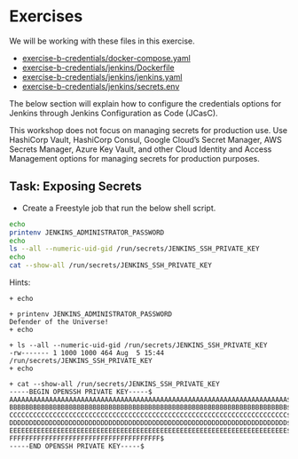 # Exercises

We will be working with these files in this exercise.

- [exercise-b-credentials/docker-compose.yaml](exercise-b-credentials/docker-compose.yaml)
- [exercise-b-credentials/jenkins/Dockerfile](exercise-a-credentials/jenkins/Dockerfile)
- [exercise-b-credentials/jenkins/jenkins.yaml](exercise-b-credentials/jenkins/jenkins.yaml)
- [exercise-b-credentials/jenkins/secrets.env](exercise-b-credentials/jenkins/secrets.env)

The below section will explain how to configure the credentials options for Jenkins through Jenkins Configuration as Code (JCasC).

This workshop does not focus on managing secrets for production use. Use HashiCorp Vault, HashiCorp Consul, Google Cloud’s Secret Manager, AWS Secrets Manager, Azure Key Vault, and other Cloud Identity and Access Management options for managing secrets for production purposes.

## Task: Exposing Secrets

- Create a Freestyle job that run the below shell script.

```bash
echo
printenv JENKINS_ADMINISTRATOR_PASSWORD
echo
ls --all --numeric-uid-gid /run/secrets/JENKINS_SSH_PRIVATE_KEY
echo
cat --show-all /run/secrets/JENKINS_SSH_PRIVATE_KEY
```

Hints:

```text
+ echo

+ printenv JENKINS_ADMINISTRATOR_PASSWORD
Defender of the Universe!
+ echo

+ ls --all --numeric-uid-gid /run/secrets/JENKINS_SSH_PRIVATE_KEY
-rw------- 1 1000 1000 464 Aug  5 15:44 /run/secrets/JENKINS_SSH_PRIVATE_KEY
+ echo

+ cat --show-all /run/secrets/JENKINS_SSH_PRIVATE_KEY
-----BEGIN OPENSSH PRIVATE KEY-----$
AAAAAAAAAAAAAAAAAAAAAAAAAAAAAAAAAAAAAAAAAAAAAAAAAAAAAAAAAAAAAAAAAAAAAA$
BBBBBBBBBBBBBBBBBBBBBBBBBBBBBBBBBBBBBBBBBBBBBBBBBBBBBBBBBBBBBBBBBBBBBB$
CCCCCCCCCCCCCCCCCCCCCCCCCCCCCCCCCCCCCCCCCCCCCCCCCCCCCCCCCCCCCCCCCCCCCC$
DDDDDDDDDDDDDDDDDDDDDDDDDDDDDDDDDDDDDDDDDDDDDDDDDDDDDDDDDDDDDDDDDDDDDD$
EEEEEEEEEEEEEEEEEEEEEEEEEEEEEEEEEEEEEEEEEEEEEEEEEEEEEEEEEEEEEEEEEEEEEE$
FFFFFFFFFFFFFFFFFFFFFFFFFFFFFFFFFFFFFF$
-----END OPENSSH PRIVATE KEY-----$
```
